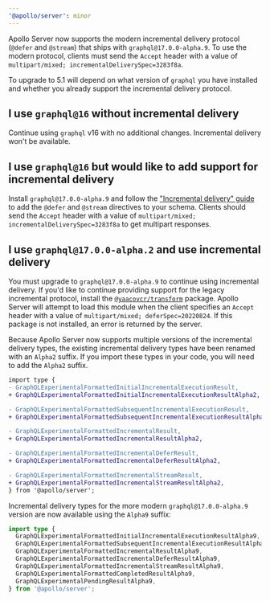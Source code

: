 ```yaml
---
'@apollo/server': minor
---
```


Apollo Server now supports the modern incremental delivery protocol (`@defer` and `@stream`) that ships with `graphql@17.0.0-alpha.9`. To use the modern protocol, clients must send the `Accept` header with a value of `multipart/mixed; incrementalDeliverySpec=3283f8a`.

To upgrade to 5.1 will depend on what version of `graphql` you have installed and whether you already support the incremental delivery protocol.

## I use `graphql@16` without incremental delivery

Continue using `graphql` v16 with no additional changes. Incremental delivery won't be available.

## I use `graphql@16` but would like to add support for incremental delivery

Install `graphql@17.0.0-alpha.9` and follow the ["Incremental delivery" guide](https://www.apollographql.com/docs/apollo-server/workflow/requests#incremental-delivery-experimental) to add the `@defer` and `@stream` directives to your schema. Clients should send the `Accept` header with a value of `multipart/mixed; incrementalDeliverySpec=3283f8a` to get multipart responses.

## I use `graphql@17.0.0-alpha.2` and use incremental delivery

You must upgrade to `graphql@17.0.0-alpha.9` to continue using incremental delivery. If you'd like to continue providing support for the legacy incremental protocol, install the [`@yaacovcr/transform`](https://github.com/yaacovCR/transform) package. Apollo Server will attempt to load this module when the client specifies an `Accept` header with a value of `multipart/mixed; deferSpec=20220824`. If this package is not installed, an error is returned by the server.

Because Apollo Server now supports multiple versions of the incremental delivery types, the existing incremental delivery types have been renamed with an `Alpha2` suffix. If you import these types in your code, you will need to add the `Alpha2` suffix.

```diff
import type {
- GraphQLExperimentalFormattedInitialIncrementalExecutionResult,
+ GraphQLExperimentalFormattedInitialIncrementalExecutionResultAlpha2,

- GraphQLExperimentalFormattedSubsequentIncrementalExecutionResult,
+ GraphQLExperimentalFormattedSubsequentIncrementalExecutionResultAlpha2,

- GraphQLExperimentalFormattedIncrementalResult,
+ GraphQLExperimentalFormattedIncrementalResultAlpha2,

- GraphQLExperimentalFormattedIncrementalDeferResult,
+ GraphQLExperimentalFormattedIncrementalDeferResultAlpha2,

- GraphQLExperimentalFormattedIncrementalStreamResult,
+ GraphQLExperimentalFormattedIncrementalStreamResultAlpha2,
} from '@apollo/server';
```

Incremental delivery types for the more modern `graphql@17.0.0-alpha.9` version are now available using the `Alpha9` suffix:

```ts
import type {
  GraphQLExperimentalFormattedInitialIncrementalExecutionResultAlpha9,
  GraphQLExperimentalFormattedSubsequentIncrementalExecutionResultAlpha9,
  GraphQLExperimentalFormattedIncrementalResultAlpha9,
  GraphQLExperimentalFormattedIncrementalDeferResultAlpha9,
  GraphQLExperimentalFormattedIncrementalStreamResultAlpha9,
  GraphQLExperimentalFormattedCompletedResultAlpha9,
  GraphQLExperimentalPendingResultAlpha9,
} from '@apollo/server';
```
